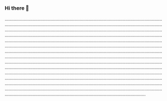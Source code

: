 ### Hi there 👋

.......................................................................................................................................................................................................................................................................................................................................................................................................................................................................................................................................................................................................................................................................................................................................................................................................................................................................................................................................................................................................................................................................................................................................................................................................................................................................................................................................................................................................................................................................................................................................................................................................................................................................................................................................................................................................................................................................................................................